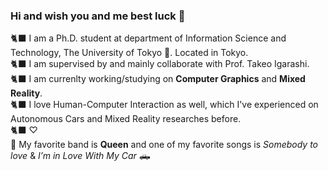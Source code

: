 ### Hi and wish you and me best luck 🌠
🐈‍⬛ I am a Ph.D. student at department of Information Science and Technology, The University of Tokyo 🏫. Located in Tokyo.  
🐈‍⬛ I am supervised by and mainly collaborate with Prof. Takeo Igarashi.  
🐈‍⬛ I am currenlty working/studying on **Computer Graphics** and **Mixed Reality**.   
🐈‍⬛ I love Human-Computer Interaction as well, which I've experienced on Autonomous Cars and Mixed Reality researches before.     
🐈‍⬛ ♡   
🎵 My favorite band is **Queen** and one of my favorite songs is *Somebody to love* & *I’m in Love With My Car* 🛻  

<!--
**271806/271806** is a ✨ _special_ ✨ repository because its `README.md` (this file) appears on your GitHub profile.

Here are some ideas to get you started:

- 🔭 I’m currently working on ...
- 🌱 I’m currently learning ...
- 👯 I’m looking to collaborate on ...
- 🤔 I’m looking for help with ...
- 💬 Ask me about ...
- 📫 How to reach me: ...
- 😄 Pronouns: ...
- ⚡ Fun fact: ...
-->
